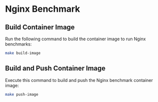 # Nginx Benchmark

## Build Container Image

Run the following command to build the container image to run Nginx benchmarks:

```bash
make build-image
```

## Build and Push Container Image

Execute this command to build and push the Nginx benchmark container image:

```bash
make push-image
```
